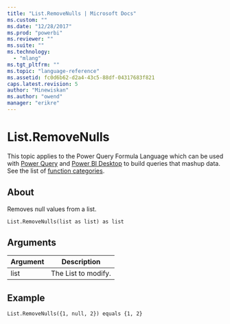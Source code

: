 ```yaml
---
title: "List.RemoveNulls | Microsoft Docs"
ms.custom: ""
ms.date: "12/28/2017"
ms.prod: "powerbi"
ms.reviewer: ""
ms.suite: ""
ms.technology: 
  - "mlang"
ms.tgt_pltfrm: ""
ms.topic: "language-reference"
ms.assetid: fc0d6b62-d2a4-43c5-88df-04317683f821
caps.latest.revision: 5
author: "Minewiskan"
ms.author: "owend"
manager: "erikre"
---
```

# List.RemoveNulls
This topic applies to the Power Query Formula Language which can be used with [Power Query](https://support.office.com/article/Introduction-to-Microsoft-Power-Query-for-Excel-6E92E2F4-2079-4E1F-BAD5-89F6269CD605) and [Power BI Desktop](http://go.microsoft.com/fwlink/p/?LinkId=618607) to build queries that mashup data. See the list of [function categories](https://msdn.microsoft.com/en-us/library/mt211003.aspx).  
  
## About  
Removes null values from a list.  
  
```  
List.RemoveNulls(list as list) as list  
```  
  
## Arguments  
  
|Argument|Description|  
|------------|---------------|  
|list|The List to modify.|  
  
## Example  
  
```  
List.RemoveNulls({1, null, 2}) equals {1, 2}  
```  
